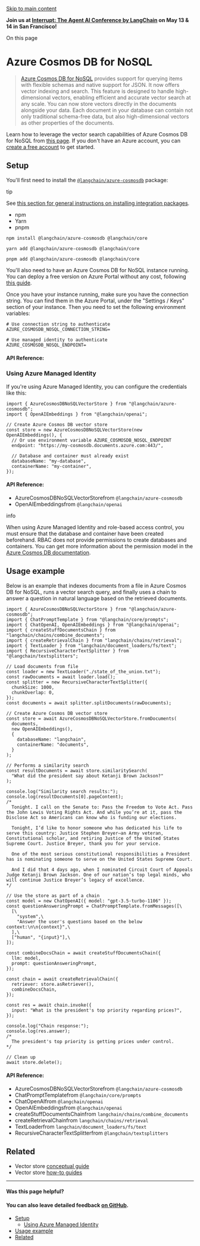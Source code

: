 [Skip to main content](https://js.langchain.com/docs/integrations/vectorstores/azure_cosmosdb_nosql/#__docusaurus_skipToContent_fallback)

**Join us at [Interrupt: The Agent AI Conference by LangChain](https://interrupt.langchain.com/) on May 13 & 14 in San Francisco!**

On this page

# Azure Cosmos DB for NoSQL

> [Azure Cosmos DB for NoSQL](https://learn.microsoft.com/azure/cosmos-db/nosql/) provides support for querying items with flexible schemas and native support for JSON. It now offers vector indexing and search. This feature is designed to handle high-dimensional vectors, enabling efficient and accurate vector search at any scale. You can now store vectors directly in the documents alongside your data. Each document in your database can contain not only traditional schema-free data, but also high-dimensional vectors as other properties of the documents.

Learn how to leverage the vector search capabilities of Azure Cosmos DB for NoSQL from [this page](https://learn.microsoft.com/azure/cosmos-db/nosql/vector-search). If you don't have an Azure account, you can [create a free account](https://azure.microsoft.com/free/) to get started.

## Setup [​](https://js.langchain.com/docs/integrations/vectorstores/azure_cosmosdb_nosql/\#setup "Direct link to Setup")

You'll first need to install the [`@langchain/azure-cosmosdb`](https://www.npmjs.com/package/@langchain/azure-cosmosdb) package:

tip

See [this section for general instructions on installing integration packages](https://js.langchain.com/docs/how_to/installation#installing-integration-packages).

- npm
- Yarn
- pnpm

```codeBlockLines_AdAo
npm install @langchain/azure-cosmosdb @langchain/core

```

```codeBlockLines_AdAo
yarn add @langchain/azure-cosmosdb @langchain/core

```

```codeBlockLines_AdAo
pnpm add @langchain/azure-cosmosdb @langchain/core

```

You'll also need to have an Azure Cosmos DB for NoSQL instance running. You can deploy a free version on Azure Portal without any cost, following [this guide](https://learn.microsoft.com/azure/cosmos-db/nosql/quickstart-portal).

Once you have your instance running, make sure you have the connection string. You can find them in the Azure Portal, under the "Settings / Keys" section of your instance. Then you need to set the following environment variables:

```codeBlockLines_AdAo
# Use connection string to authenticate
AZURE_COSMOSDB_NOSQL_CONNECTION_STRING=

# Use managed identity to authenticate
AZURE_COSMOSDB_NOSQL_ENDPOINT=

```

#### API Reference:

### Using Azure Managed Identity [​](https://js.langchain.com/docs/integrations/vectorstores/azure_cosmosdb_nosql/\#using-azure-managed-identity "Direct link to Using Azure Managed Identity")

If you're using Azure Managed Identity, you can configure the credentials like this:

```codeBlockLines_AdAo
import { AzureCosmosDBNoSQLVectorStore } from "@langchain/azure-cosmosdb";
import { OpenAIEmbeddings } from "@langchain/openai";

// Create Azure Cosmos DB vector store
const store = new AzureCosmosDBNoSQLVectorStore(new OpenAIEmbeddings(), {
  // Or use environment variable AZURE_COSMOSDB_NOSQL_ENDPOINT
  endpoint: "https://my-cosmosdb.documents.azure.com:443/",

  // Database and container must already exist
  databaseName: "my-database",
  containerName: "my-container",
});

```

#### API Reference:

- AzureCosmosDBNoSQLVectorStorefrom `@langchain/azure-cosmosdb`
- OpenAIEmbeddingsfrom `@langchain/openai`

info

When using Azure Managed Identity and role-based access control, you must ensure that the database and container have been created beforehand. RBAC does not provide permissions to create databases and containers. You can get more information about the permission model in the [Azure Cosmos DB documentation](https://learn.microsoft.com/azure/cosmos-db/how-to-setup-rbac#permission-model).

## Usage example [​](https://js.langchain.com/docs/integrations/vectorstores/azure_cosmosdb_nosql/\#usage-example "Direct link to Usage example")

Below is an example that indexes documents from a file in Azure Cosmos DB for NoSQL, runs a vector search query, and finally uses a chain to answer a question in natural language
based on the retrieved documents.

```codeBlockLines_AdAo
import { AzureCosmosDBNoSQLVectorStore } from "@langchain/azure-cosmosdb";
import { ChatPromptTemplate } from "@langchain/core/prompts";
import { ChatOpenAI, OpenAIEmbeddings } from "@langchain/openai";
import { createStuffDocumentsChain } from "langchain/chains/combine_documents";
import { createRetrievalChain } from "langchain/chains/retrieval";
import { TextLoader } from "langchain/document_loaders/fs/text";
import { RecursiveCharacterTextSplitter } from "@langchain/textsplitters";

// Load documents from file
const loader = new TextLoader("./state_of_the_union.txt");
const rawDocuments = await loader.load();
const splitter = new RecursiveCharacterTextSplitter({
  chunkSize: 1000,
  chunkOverlap: 0,
});
const documents = await splitter.splitDocuments(rawDocuments);

// Create Azure Cosmos DB vector store
const store = await AzureCosmosDBNoSQLVectorStore.fromDocuments(
  documents,
  new OpenAIEmbeddings(),
  {
    databaseName: "langchain",
    containerName: "documents",
  }
);

// Performs a similarity search
const resultDocuments = await store.similaritySearch(
  "What did the president say about Ketanji Brown Jackson?"
);

console.log("Similarity search results:");
console.log(resultDocuments[0].pageContent);
/*
  Tonight. I call on the Senate to: Pass the Freedom to Vote Act. Pass the John Lewis Voting Rights Act. And while you’re at it, pass the Disclose Act so Americans can know who is funding our elections.

  Tonight, I’d like to honor someone who has dedicated his life to serve this country: Justice Stephen Breyer—an Army veteran, Constitutional scholar, and retiring Justice of the United States Supreme Court. Justice Breyer, thank you for your service.

  One of the most serious constitutional responsibilities a President has is nominating someone to serve on the United States Supreme Court.

  And I did that 4 days ago, when I nominated Circuit Court of Appeals Judge Ketanji Brown Jackson. One of our nation’s top legal minds, who will continue Justice Breyer’s legacy of excellence.
*/

// Use the store as part of a chain
const model = new ChatOpenAI({ model: "gpt-3.5-turbo-1106" });
const questionAnsweringPrompt = ChatPromptTemplate.fromMessages([\
  [\
    "system",\
    "Answer the user's questions based on the below context:\n\n{context}",\
  ],\
  ["human", "{input}"],\
]);

const combineDocsChain = await createStuffDocumentsChain({
  llm: model,
  prompt: questionAnsweringPrompt,
});

const chain = await createRetrievalChain({
  retriever: store.asRetriever(),
  combineDocsChain,
});

const res = await chain.invoke({
  input: "What is the president's top priority regarding prices?",
});

console.log("Chain response:");
console.log(res.answer);
/*
  The president's top priority is getting prices under control.
*/

// Clean up
await store.delete();

```

#### API Reference:

- AzureCosmosDBNoSQLVectorStorefrom `@langchain/azure-cosmosdb`
- ChatPromptTemplatefrom `@langchain/core/prompts`
- ChatOpenAIfrom `@langchain/openai`
- OpenAIEmbeddingsfrom `@langchain/openai`
- createStuffDocumentsChainfrom `langchain/chains/combine_documents`
- createRetrievalChainfrom `langchain/chains/retrieval`
- TextLoaderfrom `langchain/document_loaders/fs/text`
- RecursiveCharacterTextSplitterfrom `@langchain/textsplitters`

## Related [​](https://js.langchain.com/docs/integrations/vectorstores/azure_cosmosdb_nosql/\#related "Direct link to Related")

- Vector store [conceptual guide](https://js.langchain.com/docs/concepts/#vectorstores)
- Vector store [how-to guides](https://js.langchain.com/docs/how_to/#vectorstores)

* * *

#### Was this page helpful?

#### You can also leave detailed feedback [on GitHub](https://github.com/langchain-ai/langchainjs/issues/new?assignees=&labels=03+-+Documentation&projects=&template=documentation.yml&title=DOC%3A+%3CIssue+related+to+/docs/integrations/vectorstores/azure_cosmosdb_nosql/%3E).

- [Setup](https://js.langchain.com/docs/integrations/vectorstores/azure_cosmosdb_nosql/#setup)
  - [Using Azure Managed Identity](https://js.langchain.com/docs/integrations/vectorstores/azure_cosmosdb_nosql/#using-azure-managed-identity)
- [Usage example](https://js.langchain.com/docs/integrations/vectorstores/azure_cosmosdb_nosql/#usage-example)
- [Related](https://js.langchain.com/docs/integrations/vectorstores/azure_cosmosdb_nosql/#related)